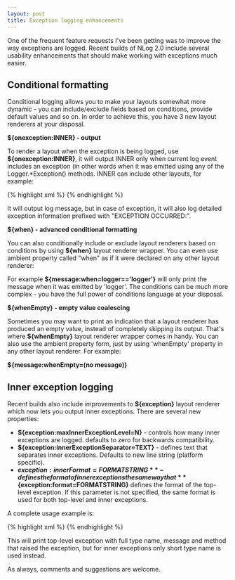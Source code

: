 ```yaml
---
layout: post
title: Exception logging enhancements
---
```


One of the frequent feature requests I've been getting was to improve the way exceptions are logged. Recent builds of NLog 2.0 include several usability enhancements that should make working with exceptions much easier.

Conditional formatting
----------------------
Conditional logging allows you to make your layouts somewhat more dynamic - you can include/exclude fields based on conditions, provide default values and so on. In order to achieve this, you have 3 new layout renderers at your disposal.

**${onexception:INNER} -  output**

To render a layout when the exception is being logged, use **${onexception:INNER}**, it will output INNER only when current log event includes an exception (in other words when it was emitted using any of the Logger.\*Exception() methods. INNER can include other layouts, for example:

{% highlight xml %}
<targets>
  <target name="f" type="File" layout="${message}${onexception:EXCEPTION OCCURRED\:${exception:format=tostring}}" />
</targets>
{% endhighlight %}

It will output log message, but in case of exception, it will also log detailed exception information prefixed with "EXCEPTION OCCURRED:".

**${when} - advanced conditional formatting**

You can also conditionally include or exclude layout renderers based on conditions by using **${when}** layout renderer wrapper. You can even use ambient property called "when" as if it were declared on any other layout renderer:

For example **${message:when=logger=='logger'}** will only print the message when it was emitted by 'logger'. The conditions can be much more complex - you have the full power of conditions language at your disposal.

**${whenEmpty} - empty value coalescing**

Sometimes you may want to print an indication that a layout renderer has produced an empty value, instead of completely skipping its output. That's where **${whenEmpty}** layout renderer wrapper comes in handy. You can also use the ambient property form, just by using 'whenEmpty' property in any other layout renderer. For example:

**${message:whenEmpty=(no message)}**

Inner exception logging
-----------------------
Recent builds also include improvements to **${exception}** layout renderer which now lets you output inner exceptions. There are several new properties:

 * **${exception:maxInnerExceptionLevel=N}** -  controls how many inner exceptions are logged. defaults to zero for backwards compatibility.
 * **${exception:innerExceptionSeparator=TEXT}** - defines text that separates inner exceptions. Defaults to new line string (platform specific).
 * **${exception:innerFormat=FORMATSTRING}** - defines the format of inner exceptions the same way that **${exception:format=FORMATSTRING}** defines the format of the top-level exception. If this parameter is not specified, the same format is used for both top-level and inner exceptions.

A complete usage example is:

{% highlight xml %}
<targets>
  <target name="f" type="File" layout="${message}${onexception:EXCEPTION OCCURRED\:${exception:format=type,message,method:maxInnerExceptionLevel=5:innerFormat=shortType,message,method}}" />
</targets>
{% endhighlight %}

This will print top-level exception with full type name, message and method that raised the exception, but for inner exceptions only short type name is used instead.

As always, comments and suggestions are welcome.